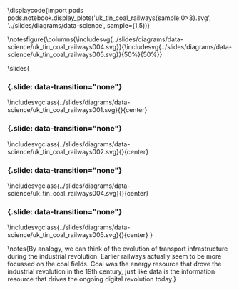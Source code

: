 \displaycode{import pods
pods.notebook.display_plots('uk_tin_coal_railways{sample:0>3}.svg', 
                            '../slides/diagrams/data-science', sample=(1,5))}

\notesfigure{\columns{\includesvg{../slides/diagrams/data-science/uk_tin_coal_railways004.svg}}{\includesvg{../slides/diagrams/data-science/uk_tin_coal_railways005.svg}}{50%}{50%}}

\slides{
### {.slide: data-transition="none"}

\includesvgclass{../slides/diagrams/data-science/uk_tin_coal_railways001.svg}{}{center}

### {.slide: data-transition="none"}

\includesvgclass{../slides/diagrams/data-science/uk_tin_coal_railways002.svg}{}{center}

<!--### {.slide: data-transition="none"}

\includesvgclass{../slides/diagrams/data-science/uk_tin_coal_railways003.svg}{}{center}-->

### {.slide: data-transition="none"}

\includesvgclass{../slides/diagrams/data-science/uk_tin_coal_railways004.svg}{}{center}

### {.slide: data-transition="none"}

\includesvgclass{../slides/diagrams/data-science/uk_tin_coal_railways005.svg}{}{center}
}

\notes{By analogy, we can think of the evolution of transport infrastructure during the industrial revolution. Earlier railways actually seem to be more focussed on the coal fields. Coal was the energy resource that drove the industrial revolution in the 19th century, just like data is the information resource that drives the ongoing digital revolution today.}
